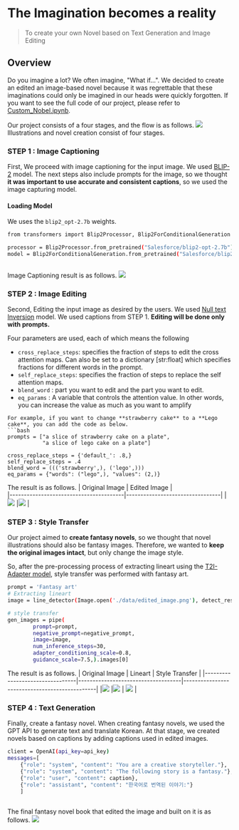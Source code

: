 # The Imagination becomes a reality
> To create your own Novel based on Text Generation and Image Editing

## Overview
Do you imagine a lot? We often imagine, "What if...". We decided to create an edited an image-based novel because it was regrettable that these imaginations could only be imagined in our heads were quickly forgotten. 
If you want to see the full code of our project, please refer to [Custom_Nobel.ipynb](https://github.com/deepdaiv-multimodal/23f-custom-img-to-text/blob/main/Custom_Novel.ipynb).

Our project consists of a four stages, and the flow is as follows.
<img src="./docs/flowchart.png">
Illustrations and novel creation consist of four stages.

### STEP 1 : Image Captioning
First, We proceed with image captioning for the input image. We used [BLIP-2](https://github.com/salesforce/LAVIS/tree/main/projects/blip2) model. The next steps also include prompts for the image, so we thought **it was important to use accurate and consistent captions**, so we used the image capturing model.

#### Loading Model
We uses the `blip2_opt-2.7b` weights.
```bash
from transformers import Blip2Processor, Blip2ForConditionalGeneration

processor = Blip2Processor.from_pretrained("Salesforce/blip2-opt-2.7b")
model = Blip2ForConditionalGeneration.from_pretrained("Salesforce/blip2-opt-2.7b")
     
```
Image Captioning result is as follows.
<img src = './docs/result_caption.png'>

### STEP 2 : Image Editing
Second, Editing the input image as desired by the users.
We used [Null text Inversion](https://github.com/google/prompt-to-prompt?tab=readme-ov-file#null-text-inversion-for-editing-real-images) model. We used captions from STEP 1. **Editing will be done only with prompts.**

Four parameters are used, each of which means the following

- `cross_replace_steps`: specifies the fraction of steps to edit the cross attention maps. Can also be set to a dictionary [str:float] which specifies fractions for different words in the prompt.
- `self_replace_steps`: specifies the fraction of steps to replace the self attention maps.
- `blend_word` : part you want to edit and the part you want to edit.
- `eq_params` : A variable that controls the attention value. In other words, you can increase the value as much as you want to amplify
```
For example, if you want to change **strawberry cake** to a **Lego cake**, you can add the code as below.
```bash
prompts = ["a slice of strawberry cake on a plate",
           "a slice of lego cake on a plate"]

cross_replace_steps = {'default_': .8,}
self_replace_steps = .4
blend_word = ((('strawberry',), ('lego',)))
eq_params = {"words": ("lego",), "values": (2,)}

```

The result is as follows.
| Original Image                         | Edited Image                    |  
|----------------------------------------|---------------------------------|
|<img src="./docs/strawberry_cake.jpeg"> |<img src="./docs/lego_cake.png"> |

### STEP 3 : Style Transfer
Our project aimed to **create fantasy novels**, so we thought that novel illustrations should also be fantasy images. Therefore, we wanted to **keep the original images intact**, but only change the image style.

So, after the pre-processing process of extracting lineart using the [T2I-Adapter model](https://github.com/TencentARC/T2I-Adapter), style transfer was performed with fantasy art.
```bash
prompt = 'Fantasy art'
# Extracting lineart
image = line_detector(Image.open('./data/edited_image.png'), detect_resolution=384, image_resolution=1024)

# style transfer
gen_images = pipe(
        prompt=prompt,
        negative_prompt=negative_prompt,
        image=image,
        num_inference_steps=30,
        adapter_conditioning_scale=0.8,
        guidance_scale=7.5,).images[0]
```

The result is as follows.
| Original Image                  | Lineart                            | Style Transfer                                |
|---------------------------------|------------------------------------|-----------------------------------------------|
|<img src="./docs/lego_cake.png"> |<img src="./docs/lego_lineart.png"> | <img src='./docs/style_transfer_result.png>'> |

### STEP 4 : Text Generation
Finally, create a fantasy novel. When creating fantasy novels, we used the GPT API to generate text and translate Korean. At that stage, we created novels based on captions by adding captions used in edited images.

```bash
client = OpenAI(api_key=api_key)
messages=[
    {"role": "system", "content": "You are a creative storyteller."},
    {"role": "system", "content": "The following story is a fantasy."},
    {"role": "user", "content": caption},
    {"role": "assistant", "content": "한국어로 번역된 이야기:"}
    ]
    
```

The final fantasy novel book that edited the image and built on it is as follows.
<img src="./docs/final_result.png">